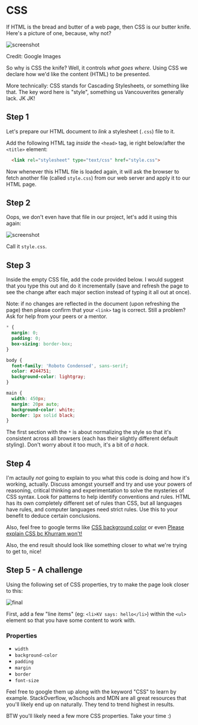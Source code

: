 # CSS

If HTML is the bread and butter of a web page, then CSS is our butter knife. Here's a picture of one, because, why not?

![screenshot](http://d.pr/i/1jmFc/2Ytr5fsx+)

Credit: Google Images

So why is CSS the knife? Well, it controls _what goes where_. Using CSS we declare how we'd like the content (HTML) to be presented.

More technically: CSS stands for Cascading Stylesheets, or something like that. The key word here is "style", something us Vancouverites generally lack. JK JK!

## Step 1

Let's prepare our HTML document to _link_ a stylesheet (`.css`) file to it. 

Add the following HTML tag _inside_ the `<head>` tag, ie right below/after the `<title>` element:

```html
  <link rel="stylesheet" type="text/css" href="style.css">
```

Now whenever this HTML file is loaded again, it will ask the browser to fetch another file (called `style.css`) from our web server and apply it to our HTML page. 

## Step 2

Oops, we don't even have that file in our project, let's add it using this again:

![screenshot](http://d.pr/i/1gxkO/3zpwIs1q+)

Call it `style.css`.

## Step 3

Inside the empty CSS file, add the code provided below. I would suggest that you type this out and do it incrementally (save and refresh the page to see the change after each major section instead of typing it all out at once).

Note: if no changes are reflected in the document (upon refreshing the page) then please confirm that your `<link>` tag is correct. Still a problem? Ask for help from your peers or a mentor.

```css
* { 
  margin: 0; 
  padding: 0; 
  box-sizing: border-box; 
}

body {
  font-family: 'Roboto Condensed', sans-serif;
  color: #244751;
  background-color: lightgray;
}

main {
  width: 450px;
  margin: 20px auto;
  background-color: white;
  border: 1px solid black;
}
```

The first section with the `*` is about normalizing the style so that it's consistent across all browsers (each has their slightly different default styling). Don't worry about it too much, it's a bit of _a hack_.

## Step 4

I'm actaully _not_ going to explain to you what this code is doing and how it's working, actually. Discuss amongst yourself and try and use your powers of reasoning, critical thinking and experimentation to solve the mysteries of CSS syntax. Look for patterns to help identify conventions and rules. HTML has its own completely different set of rules than CSS, but all languages have rules, and computer languages need strict rules. Use this to your benefit to deduce certain conclusions.

Also, feel free to google terms like [CSS background color](https://google.com/?q=CSS+background+color) or even [Please explain CSS bc Khurram won't!](https://www.bing.com/search?q="developers+developers+developers")

Also, the end result should look like something closer to what we're trying to get to, nice!

## Step 5 - A challenge

Using the following set of CSS properties, try to make the page look closer to this:

![final](http://d.pr/i/1k0TK/33fupKLm+)

First, add a few "line items" (eg: `<li>KV says: hello</li>`) within the `<ul>` element so that you have some content to work with.

### Properties

* `width`
* `background-color`
* `padding`
* `margin`
* `border`
* `font-size`

Feel free to google them up along with the keyword "CSS" to learn by example. StackOverflow, w3schools and MDN are all great resources that you'll likely end up on naturally. They tend to trend highest in results. 

BTW you'll likely need a few more CSS properties. Take your time :)

